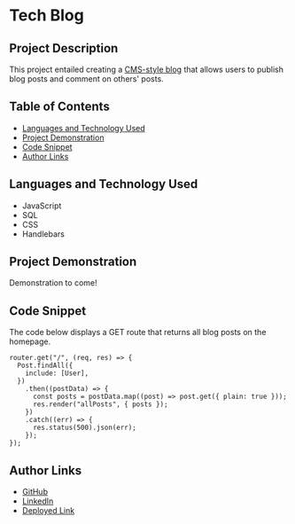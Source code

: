 # Tech Blog

## Project Description

This project entailed creating a [CMS-style blog](https://morning-inlet-30345.herokuapp.com/) that allows users to publish blog posts and comment on others' posts.

## Table of Contents

- [Languages and Technology Used](#languages-and-technology-used)
- [Project Demonstration](#project-demonstration)
- [Code Snippet](#code-snippet)
- [Author Links](#author-links)

## Languages and Technology Used

- JavaScript
- SQL
- CSS
- Handlebars

## Project Demonstration

Demonstration to come!

## Code Snippet

The code below displays a GET route that returns all blog posts on the homepage.

```
router.get("/", (req, res) => {
  Post.findAll({
    include: [User],
  })
    .then((postData) => {
      const posts = postData.map((post) => post.get({ plain: true }));
      res.render("allPosts", { posts });
    })
    .catch((err) => {
      res.status(500).json(err);
    });
});
```

## Author Links

- [GitHub](https://github.com/lilyannekot)
- [LinkedIn](https://www.linkedin.com/in/lilykot/)
- [Deployed Link](https://morning-inlet-30345.herokuapp.com/)
